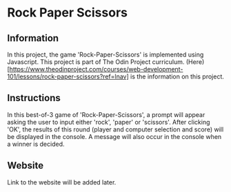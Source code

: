 # Rock Paper Scissors
## Information
In this project, the game 'Rock-Paper-Scissors' is implemented using Javascript. This project is part of The Odin Project curriculum. (Here)[https://www.theodinproject.com/courses/web-development-101/lessons/rock-paper-scissors?ref=lnav] is the information on this project.
## Instructions
In this best-of-3 game of 'Rock-Paper-Scissors', a prompt will appear asking the user to input either 'rock', 'paper' or 'scissors'. After clicking 'OK', the results of this round (player and computer selection and score) will be displayed in the console. A message will also occur in the console when a winner is decided. 
## Website
Link to the website will be added later.

